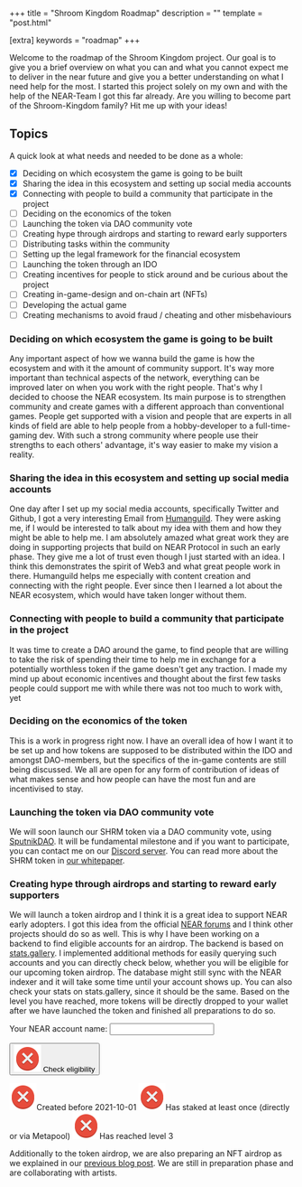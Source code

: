 +++
title = "Shroom Kingdom Roadmap"
description = ""
template = "post.html"

[extra]
keywords = "roadmap"
+++

Welcome to the roadmap of the Shroom Kingdom project.
Our goal is to give you a brief overview on what you can and what you cannot expect me to deliver in the near future and give you a better understanding on what I need help for the most.
I started this project solely on my own and with the help of the NEAR-Team I got this far already.
Are you willing to become part of the Shroom-Kingdom family?
Hit me up with your ideas!

<!-- more -->

## Topics

A quick look at what needs and needed to be done as a whole:

- [x] Deciding on which ecosystem the game is going to be built
- [x] Sharing the idea in this ecosystem and setting up social media accounts
- [x] Connecting with people to build a community that participate in the project
- [ ] Deciding on the economics of the token
- [ ] Launching the token via DAO community vote
- [ ] Creating hype through airdrops and starting to reward early supporters
- [ ] Distributing tasks within the community
- [ ] Setting up the legal framework for the financial ecosystem
- [ ] Launching the token through an IDO
- [ ] Creating incentives for people to stick around and be curious about the project
- [ ] Creating in-game-design and on-chain art (NFTs)
- [ ] Developing the actual game
- [ ] Creating mechanisms to avoid fraud / cheating and other misbehaviours

### Deciding on which ecosystem the game is going to be built

Any important aspect of how we wanna build the game is how the ecosystem and with it the amount of community support.
It's way more important than technical aspects of the network, everything can be improved later on when you work with the right people. That's why I decided to choose the NEAR ecosystem.
Its main purpose is to strengthen community and create games with a different approach than conventional games.
People get supported with a vision and people that are experts in all kinds of field are able to help people from a hobby-developer to a full-time-gaming dev.
With such a strong community where people use their strengths to each others' advantage, it's way easier to make my vision a reality.

### Sharing the idea in this ecosystem and setting up social media accounts

One day after I set up my social media accounts, specifically Twitter and Github, I got a very interesting Email from [Humanguild](https://humanguild.io/).
They were asking me, if I would be interested to talk about my idea with them and how they might be able to help me.
I am absolutely amazed what great work they are doing in supporting projects that build on NEAR Protocol in such an early phase.
They give me a lot of trust even though I just started with an idea.
I think this demonstrates the spirit of Web3 and what great people work in there.
Humanguild helps me especially with content creation and connecting with the right people.
Ever since then I learned a lot about the NEAR ecosystem, which would have taken longer without them.

### Connecting with people to build a community that participate in the project

It was time to create a DAO around the game, to find people that are willing to take the risk of spending their time to help me in exchange for a potentially worthless token if the game doesn't get any traction. I made my mind up about economic incentives and thought about the first few tasks people could support me with while there was not too much to work with, yet

### Deciding on the economics of the token

This is a work in progress right now.
I have an overall idea of how I want it to be set up and how tokens are supposed to be distributed within the IDO and amongst DAO-members, but the specifics of the in-game contents are still being discussed.
We all are open for any form of contribution of ideas of what makes sense and how people can have the most fun and are incentivised to stay.

### Launching the token via DAO community vote

We will soon launch our SHRM token via a DAO community vote, using [SputnikDAO](https://v2.sputnik.fund/#/shrm.sputnik-dao.near).
It will be fundamental milestone and if you want to participate, you can contact me on our [Discord server](https://discord.gg/SPZsgSe).
You can read more about the SHRM token in [our whitepaper](https://whitepaper.shroomkingdom.net/).

### Creating hype through airdrops and starting to reward early supporters

We will launch a token airdrop and I think it is a great idea to support NEAR early adopters.
I got this idea from the official [NEAR forums](https://gov.near.org/t/token-airdrops-from-new-projects-of-near-ecosystem-to-near-early-supporters/184) and I think other projects should do so as well.
This is why I have been working on a backend to find eligible accounts for an airdrop.
The backend is based on [stats.gallery](https://stats.gallery/).
I implemented additional methods for easily querying such accounts and you can directly check below, whether you will be eligible for our upcoming token airdrop.
The database might still sync with the NEAR indexer and it will take some time until your account shows up.
You can also check your stats on stats.gallery, since it should be the same.
Based on the level you have reached, more tokens will be directly dropped to your wallet after we have launched the token and finished all preparations to do so.

<script>
  var createdBeforeThreshold = new Date('2021-10-01');
  var createdBefore = false;
  var createdAt = null
  var stakedOnce = false;
  var levelReached = false;
  var level = null;
  var ok = false;
  async function onClick() {
    const { value } = document.querySelector('#near-name');
    if (!value) return;
    const res = await fetch(`https://stats.shroomkingdom.net/mainnet/score-query?account_id=${value}`);
    if (!res.ok) return;
    const json = await res.json();
    if (json.length === 0) return;
    const { created_at_block_timestamp, stake, level: levelRes } = json[0];
    console.log(created_at_block_timestamp, stake, levelRes);
    if (created_at_block_timestamp) {
      createdAt = new Date(created_at_block_timestamp / 1000000);
      createdBefore = createdAt.valueOf() <= createdBeforeThreshold;
    }
    stakedOnce = stake;
    levelReached = levelRes >= 3;
    level = levelRes;
    ok = createdBefore && stakedOnce && levelReached;
    if (createdBefore) {
      const inputOk = document.querySelector('#check-created');
      inputOk.src = "images/check.svg"
    }
    if (stakedOnce) {
      const inputOk = document.querySelector('#check-stake');
      inputOk.src = "images/check.svg"
    }
    if (levelReached) {
      const inputOk = document.querySelector('#check-level');
      inputOk.src = "images/check.svg"
    }
    if (ok) {
      const inputOk = document.querySelector('#check-ok');
      inputOk.src = "images/check.svg"
    }
  }
</script>

<label>Your NEAR account name: </label>
<input class="input" id="near-name" />

<button class="check primary button" onclick="onClick()">
  <img id="check-ok" src="images/error.svg" />
  Check eligibility
</button>

<label class="label"><img id="check-created" src="images/error.svg" />Created before 2021-10-01</label>
<label class="label"><img id="check-stake" src="images/error.svg" />Has staked at least once (directly or via Metapool)</label>
<label class="label"><img id="check-level" src="images/error.svg" />Has reached level 3</label>

Additionally to the token airdrop, we are also preparing an NFT airdrop as we explained in our [previous blog post](https://shroomkingdom.net/blog/nft-airdrop/).
We are still in preparation phase and are collaborating with artists.
